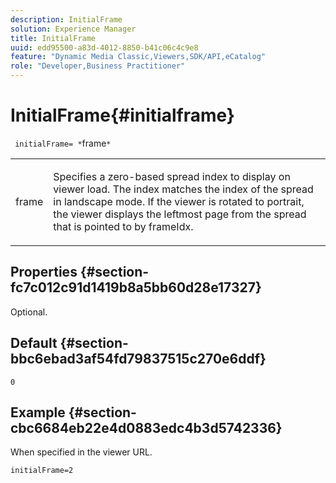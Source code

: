 ```yaml
---
description: InitialFrame
solution: Experience Manager
title: InitialFrame
uuid: edd95500-a83d-4012-8850-b41c06c4c9e8
feature: "Dynamic Media Classic,Viewers,SDK/API,eCatalog"
role: "Developer,Business Practitioner"
---
```


# InitialFrame{#initialframe}

 ` initialFrame= *`frame`*`

<table id="table_06B5F795889E402FB6BCEA4D882E1422"> 
 <tbody> 
  <tr> 
   <td colname="col1"> <p> <span class="codeph"><span class="varname"> frame</span></span> </p> </td> 
   <td colname="col2"> <p> Specifies a zero-based spread index to display on viewer load. The index matches the index of the spread in landscape mode. If the viewer is rotated to portrait, the viewer displays the leftmost page from the spread that is pointed to by <span class="codeph"> frameIdx</span>. </p> </td> 
  </tr> 
 </tbody> 
</table>

## Properties {#section-fc7c012c91d1419b8a5bb60d28e17327}

Optional.

## Default {#section-bbc6ebad3af54fd79837515c270e6ddf}

`0`

## Example {#section-cbc6684eb22e4d0883edc4b3d5742336}

When specified in the viewer URL. 

```
initialFrame=2
```

